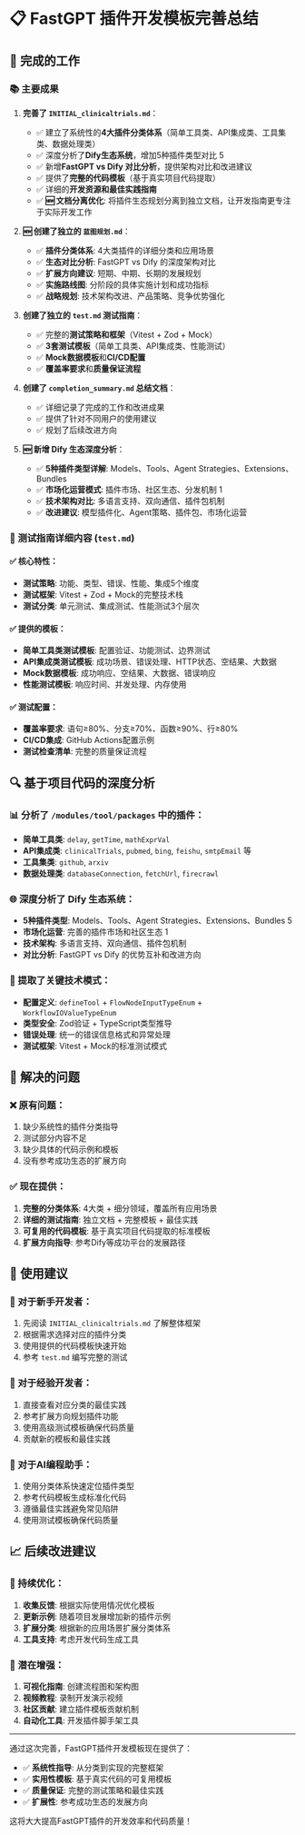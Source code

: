 # 📋 FastGPT 插件开发模板完善总结

## 🎯 完成的工作

### 📚 **主要成果**

1. **完善了 `INITIAL_clinicaltrials.md`**：
   - ✅ 建立了系统性的**4大插件分类体系**（简单工具类、API集成类、工具集类、数据处理类）
   - ✅ 深度分析了**Dify生态系统**，增加5种插件类型对比 <mcreference link="https://docs.dify.ai/en/plugins/introduction" index="5">5</mcreference>
   - ✅ 新增**FastGPT vs Dify 对比分析**，提供架构对比和改进建议
   - ✅ 提供了**完整的代码模板**（基于真实项目代码提取）
   - ✅ 详细的**开发资源和最佳实践指南**
   - ✅ **🆕 文档分离优化**: 将插件生态规划分离到独立文档，让开发指南更专注于实际开发工作

2. **🆕 创建了独立的 `蓝图规划.md`**：
   - ✅ **插件分类体系**: 4大类插件的详细分类和应用场景
   - ✅ **生态对比分析**: FastGPT vs Dify 的深度架构对比
   - ✅ **扩展方向建议**: 短期、中期、长期的发展规划
   - ✅ **实施路线图**: 分阶段的具体实施计划和成功指标
   - ✅ **战略规划**: 技术架构改进、产品策略、竞争优势强化

3. **创建了独立的 `test.md` 测试指南**：
   - ✅ 完整的**测试策略和框架**（Vitest + Zod + Mock）
   - ✅ **3套测试模板**（简单工具类、API集成类、性能测试）
   - ✅ **Mock数据模板**和**CI/CD配置**
   - ✅ **覆盖率要求**和**质量保证流程**

4. **创建了 `completion_summary.md` 总结文档**：
   - ✅ 详细记录了完成的工作和改进成果
   - ✅ 提供了针对不同用户的使用建议
   - ✅ 规划了后续改进方向

5. **🆕 新增 Dify 生态深度分析**：
   - ✅ **5种插件类型详解**: Models、Tools、Agent Strategies、Extensions、Bundles
   - ✅ **市场化运营模式**: 插件市场、社区生态、分发机制 <mcreference link="https://github.com/langgenius/dify-plugins" index="1">1</mcreference>
   - ✅ **技术架构对比**: 多语言支持、双向通信、插件包机制
   - ✅ **改进建议**: 模型插件化、Agent策略、插件包、市场化运营

### 🧪 测试指南详细内容 (`test.md`)

#### ✅ 核心特性：
- **测试策略**: 功能、类型、错误、性能、集成5个维度
- **测试框架**: Vitest + Zod + Mock的完整技术栈
- **测试分类**: 单元测试、集成测试、性能测试3个层次

#### ✅ 提供的模板：
- **简单工具类测试模板**: 配置验证、功能测试、边界测试
- **API集成类测试模板**: 成功场景、错误处理、HTTP状态、空结果、大数据
- **Mock数据模板**: 成功响应、空结果、大数据、错误响应
- **性能测试模板**: 响应时间、并发处理、内存使用

#### ✅ 测试配置：
- **覆盖率要求**: 语句≥80%、分支≥70%、函数≥90%、行≥80%
- **CI/CD集成**: GitHub Actions配置示例
- **测试检查清单**: 完整的质量保证流程

## 🔍 基于项目代码的深度分析

### 📊 分析了 `/modules/tool/packages` 中的插件：
- **简单工具类**: `delay`, `getTime`, `mathExprVal`
- **API集成类**: `clinicalTrials`, `pubmed`, `bing`, `feishu`, `smtpEmail` 等
- **工具集类**: `github`, `arxiv`
- **数据处理类**: `databaseConnection`, `fetchUrl`, `firecrawl`

### 🌐 深度分析了 Dify 生态系统：
- **5种插件类型**: Models、Tools、Agent Strategies、Extensions、Bundles <mcreference link="https://docs.dify.ai/en/plugins/introduction" index="5">5</mcreference>
- **市场化运营**: 完善的插件市场和社区生态 <mcreference link="https://github.com/langgenius/dify-plugins" index="1">1</mcreference>
- **技术架构**: 多语言支持、双向通信、插件包机制
- **对比分析**: FastGPT vs Dify 的优势互补和改进方向

### 🔧 提取了关键技术模式：
- **配置定义**: `defineTool` + `FlowNodeInputTypeEnum` + `WorkflowIOValueTypeEnum`
- **类型安全**: Zod验证 + TypeScript类型推导
- **错误处理**: 统一的错误信息格式和异常处理
- **测试框架**: Vitest + Mock的标准测试模式

## 🎯 解决的问题

### ❌ 原有问题：
1. 缺少系统性的插件分类指导
2. 测试部分内容不足
3. 缺少具体的代码示例和模板
4. 没有参考成功生态的扩展方向

### ✅ 现在提供：
1. **完整的分类体系**: 4大类 + 细分领域，覆盖所有应用场景
2. **详细的测试指南**: 独立文档 + 完整模板 + 最佳实践
3. **可复用的代码模板**: 基于真实项目代码提取的标准模板
4. **扩展方向指导**: 参考Dify等成功平台的发展路径

## 🚀 使用建议

### 📖 对于新手开发者：
1. 先阅读 `INITIAL_clinicaltrials.md` 了解整体框架
2. 根据需求选择对应的插件分类
3. 使用提供的代码模板快速开始
4. 参考 `test.md` 编写完整的测试

### 🔧 对于经验开发者：
1. 直接查看对应分类的最佳实践
2. 参考扩展方向规划插件功能
3. 使用高级测试模板确保代码质量
4. 贡献新的模板和最佳实践

### 🎯 对于AI编程助手：
1. 使用分类体系快速定位插件类型
2. 参考代码模板生成标准化代码
3. 遵循最佳实践避免常见陷阱
4. 使用测试模板确保代码质量

## 📈 后续改进建议

### 🔄 持续优化：
1. **收集反馈**: 根据实际使用情况优化模板
2. **更新示例**: 随着项目发展增加新的插件示例
3. **扩展分类**: 根据新的应用场景扩展分类体系
4. **工具支持**: 考虑开发代码生成工具

### 🌟 潜在增强：
1. **可视化指南**: 创建流程图和架构图
2. **视频教程**: 录制开发演示视频
3. **社区贡献**: 建立插件模板贡献机制
4. **自动化工具**: 开发插件脚手架工具

---

通过这次完善，FastGPT插件开发模板现在提供了：
- ✅ **系统性指导**: 从分类到实现的完整框架
- ✅ **实用性模板**: 基于真实代码的可复用模板  
- ✅ **质量保证**: 完整的测试策略和最佳实践
- ✅ **扩展性**: 参考成功生态的发展方向

这将大大提高FastGPT插件的开发效率和代码质量！